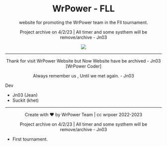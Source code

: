 
<h1 align="center">WrPower - FLL</h1>

<p align="center">website for promoting the WrPower team in the Fll tournament.</p>
<p align="center">Project archive on 4/2/23 | All timer and some systhem will be remove/archive - Jn03 </p>
<p align="center">
<img src="https://media.discordapp.net/attachments/1013776869327380520/1066299445836259399/6e5e09153646f831.png?width=1193&height=671"/> </a> 
</p>

---

<p align="center"> Thank for visit WrPower Website but Now Website have be archived - Jn03 [WrPower Coder] </p>
<p align="center"> Always remember us , Until we met again. - Jn03 </p>

Dev

- Jn03   (Jean)
- Suckit (khet)
---
<p align="center">Create with ❤️ by WrPower Team | cc wrpoer 2022-2023</p>

<p align="center">Project archive on 4/2/23 | All timer and some systhem will be remove/archive - Jn03 </p>


- First tournament.
